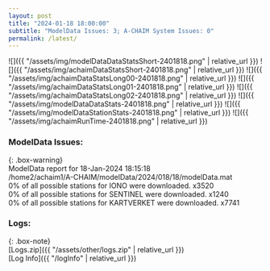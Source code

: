 ```yaml
---
layout: post
title: "2024-01-18 18:00:00"
subtitle: "ModelData Issues: 3; A-CHAIM System Issues: 0"
permalink: /latest/
---
```


![]({{ "/assets/img/modelDataDataStatsShort-2401818.png" | relative_url }})
![]({{ "/assets/img/achaimDataStatsShort-2401818.png" | relative_url }})
![]({{ "/assets/img/achaimDataStatsLong00-2401818.png" | relative_url }})
![]({{ "/assets/img/achaimDataStatsLong01-2401818.png" | relative_url }})
![]({{ "/assets/img/achaimDataStatsLong02-2401818.png" | relative_url }})
![]({{ "/assets/img/modelDataDataStats-2401818.png" | relative_url }})
![]({{ "/assets/img/modelDataStationStats-2401818.png" | relative_url }})
![]({{ "/assets/img/achaimRunTime-2401818.png" | relative_url }})


### ModelData Issues:  
  
{: .box-warning}  
 ModelData report for 18-Jan-2024 18:15:18   
 /home2/achaim1/A-CHAIM/modelData/2024/018/18/modelData.mat   
 0% of all possible stations for IONO were downloaded. x3520   
 0% of all possible stations for SENTINEL were downloaded. x1240   
 0% of all possible stations for KARTVERKET were downloaded. x7741   
  


### Logs:  
  
{: .box-note}  
[Logs.zip]({{ "/assets/other/logs.zip" | relative_url }})  
[Log Info]({{ "/logInfo" | relative_url }})  
